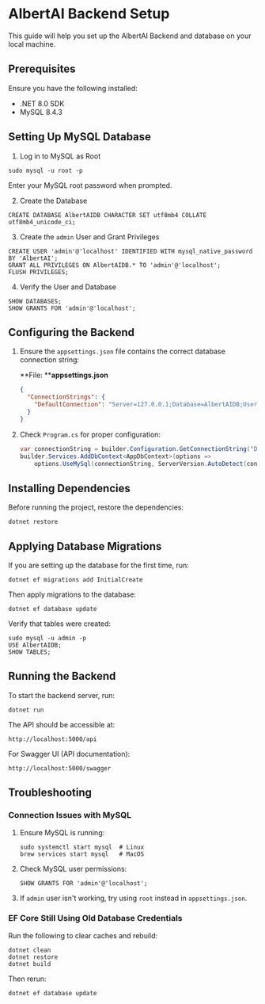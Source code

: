 # AlbertAI Backend Setup

This guide will help you set up the AlbertAI Backend and database on your local machine.

## Prerequisites

Ensure you have the following installed:

- .NET 8.0 SDK
- MySQL 8.4.3

## Setting Up MySQL Database

1. Log in to MySQL as Root

```
sudo mysql -u root -p
```

Enter your MySQL root password when prompted.

2. Create the Database

```
CREATE DATABASE AlbertAIDB CHARACTER SET utf8mb4 COLLATE utf8mb4_unicode_ci;
```

3. Create the `admin` User and Grant Privileges

```
CREATE USER 'admin'@'localhost' IDENTIFIED WITH mysql_native_password BY 'AlbertAI';
GRANT ALL PRIVILEGES ON AlbertAIDB.* TO 'admin'@'localhost';
FLUSH PRIVILEGES;
```

4. Verify the User and Database

```
SHOW DATABASES;
SHOW GRANTS FOR 'admin'@'localhost';
```

## Configuring the Backend

1. Ensure the `appsettings.json` file contains the correct database connection string:

   \*\*File: \*\***appsettings.json**

   ```json
   {
     "ConnectionStrings": {
       "DefaultConnection": "Server=127.0.0.1;Database=AlbertAIDB;User=admin;Password=AlbertAI;"
     }
   }
   ```

2. Check `Program.cs` for proper configuration:

   ```csharp
   var connectionString = builder.Configuration.GetConnectionString("DefaultConnection");
   builder.Services.AddDbContext<AppDbContext>(options =>
       options.UseMySql(connectionString, ServerVersion.AutoDetect(connectionString)));
   ```

## Installing Dependencies

Before running the project, restore the dependencies:

```
dotnet restore
```

## Applying Database Migrations

If you are setting up the database for the first time, run:

```
dotnet ef migrations add InitialCreate
```

Then apply migrations to the database:

```
dotnet ef database update
```

Verify that tables were created:

```
sudo mysql -u admin -p
USE AlbertAIDB;
SHOW TABLES;
```

## Running the Backend

To start the backend server, run:

```
dotnet run
```

The API should be accessible at:

```
http://localhost:5000/api
```

For Swagger UI (API documentation):

```
http://localhost:5000/swagger
```

## Troubleshooting

### Connection Issues with MySQL

1. Ensure MySQL is running:
   ```
   sudo systemctl start mysql  # Linux
   brew services start mysql   # MacOS
   ```
2. Check MySQL user permissions:
   ```
   SHOW GRANTS FOR 'admin'@'localhost';
   ```
3. If `admin` user isn't working, try using `root` instead in `appsettings.json`.

### EF Core Still Using Old Database Credentials

Run the following to clear caches and rebuild:

```
dotnet clean
dotnet restore
dotnet build
```

Then rerun:

```
dotnet ef database update
```

